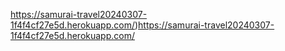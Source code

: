 https://samurai-travel20240307-1f4f4cf27e5d.herokuapp.com/)https://samurai-travel20240307-1f4f4cf27e5d.herokuapp.com/
